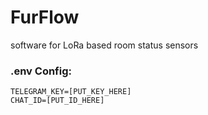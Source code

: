 # FurFlow
software for LoRa based room status sensors


### .env Config:

```
TELEGRAM_KEY=[PUT_KEY_HERE]
CHAT_ID=[PUT_ID_HERE]
```

